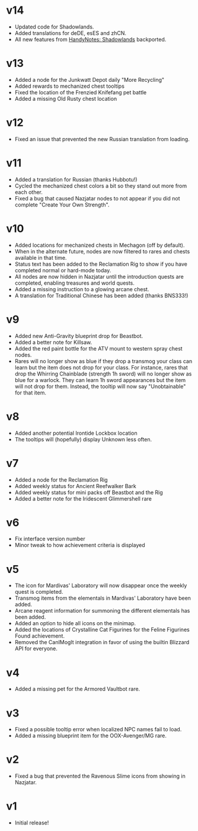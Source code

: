 # v14

* Updated code for Shadowlands.
* Added translations for deDE, esES and zhCN.
* All new features from [HandyNotes: Shadowlands](https://www.curseforge.com/wow/addons/handynotes-shadowlands) backported.

# v13

* Added a node for the Junkwatt Depot daily "More Recycling"
* Added rewards to mechanized chest tooltips
* Fixed the location of the Frenzied Knifefang pet battle
* Added a missing Old Rusty chest location

# v12

* Fixed an issue that prevented the new Russian translation from loading.

# v11

* Added a translation for Russian (thanks Hubbotu!)
* Cycled the mechanized chest colors a bit so they stand out more from each other.
* Fixed a bug that caused Nazjatar nodes to not appear if you did not complete "Create Your Own Strength".

# v10

* Added locations for mechanized chests in Mechagon (off by default).
* When in the alternate future, nodes are now filtered to rares and chests available in that time.
* Status text has been added to the Reclamation Rig to show if you have completed normal or hard-mode today.
* All nodes are now hidden in Nazjatar until the introduction quests are completed, enabling treasures and world quests.
* Added a missing instruction to a glowing arcane chest.
* A translation for Traditional Chinese has been added (thanks BNS333!)

# v9

* Added new Anti-Gravity blueprint drop for Beastbot.
* Added a better note for Killsaw.
* Added the red paint bottle for the ATV mount to western spray chest nodes.
* Rares will no longer show as blue if they drop a transmog your class can learn but the item does not drop for your class. For instance, rares that drop the Whirring Chainblade (strength 1h sword) will no longer show as blue for a warlock. They can learn 1h sword appearances but the item will not drop for them. Instead, the tooltip will now say "Unobtainable" for that item.

# v8

* Added another potential Irontide Lockbox location
* The tooltips will (hopefully) display Unknown less often.

# v7

* Added a node for the Reclamation Rig
* Added weekly status for Ancient Reefwalker Bark
* Added weekly status for mini packs off Beastbot and the Rig
* Added a better note for the Iridescent Glimmershell rare

# v6

* Fix interface version number
* Minor tweak to how achievement criteria is displayed

# v5

* The icon for Mardivas' Laboratory will now disappear once the weekly quest is completed.
* Transmog items from the elementals in Mardivas' Laboratory have been added.
* Arcane reagent information for summoning the different elementals has been added.
* Added an option to hide all icons on the minimap.
* Added the locations of Crystalline Cat Figurines for the Feline Figurines Found achievement.
* Removed the CanIMogIt integration in favor of using the builtin Blizzard API for everyone.

# v4

* Added a missing pet for the Armored Vaultbot rare.

# v3

* Fixed a possible tooltip error when localized NPC names fail to load.
* Added a missing blueprint item for the OOX-Avenger/MG rare.

# v2

* Fixed a bug that prevented the Ravenous Slime icons from showing in Nazjatar.

# v1

* Initial release!